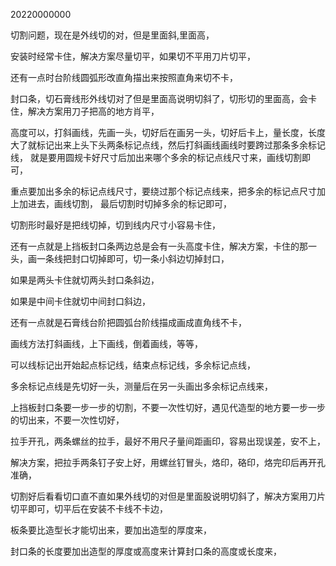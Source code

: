 20220000000





切割问题，现在是外线切的对，但是里面斜,里面高，


安装时经常卡住，解决方案尽量切平，如果切不平用刀片切平，


还有一点时台阶线圆弧形改直角描出来按照直角来切不卡，






封口条，切石膏线形外线切对了但是里面高说明切斜了，切形切的里面高，会卡住，解决方案用刀子把高的地方肖平，

高度可以，打斜画线，先画一头，切好后在画另一头，切好后卡上，量长度，长度大了就标记出来上头下头两条标记点线，然后打斜画线画线时要跨过那条多余标记线，
就是要用圆规卡好尺寸后加出来哪个多余的标记点线尺寸来，画线切割即可，

重点要加出多余的标记点线尺寸，要绕过那个标记点线来，把多余的标记点尺寸加上加进去，画线切割，
最后切割时切掉多余的标记即可，

切割形时最好是把线切掉，切到线内尺寸小容易卡住，


还有一点就是上挡板封口条两边总是会有一头高度卡住，解决方案，卡住的那一头，画一条线把封口切掉即可，切一条小斜边切掉封口，

如果是两头卡住就切两头封口条斜边，

如果是中间卡住就切中间封口斜边，

还有一点就是石膏线台阶把圆弧台阶线描成画成直角线不卡，



画线方法打斜画线，上下画线，倒着画线，等等，

可以线标记出开始起点标记线，结束点标记线，多余标记点线，

多余标记点线是先切好一头，测量后在另一头画出多余标记点线来，

上挡板封口条要一步一步的切割，不要一次性切好，遇见代造型的地方要一步一步的切出来，不要一次性切好，


拉手开孔，两条螺丝的拉手，最好不用尺子量间距画印，容易出现误差，安不上，

解决方案，把拉手两条钉子安上好，用螺丝钉冒头，烙印，硌印，烙完印后再开孔准确，


切割好后看看切口直不直如果外线切的对但是里面股说明切斜了，解决方案用刀片切平即可，切平后在安装不卡线不卡边，



板条要比造型长才能切出来，要加出造型的厚度来，

封口条的长度要加出造型的厚度或高度来计算封口条的高度或长度来，





